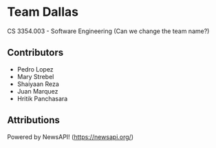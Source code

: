 # Team Dallas
CS 3354.003 - Software Engineering
(Can we change the team name?)

## Contributors
* Pedro Lopez
* Mary Strebel
* Shaiyaan Reza
* Juan Marquez
* Hritik Panchasara

## Attributions
Powered by NewsAPI! (https://newsapi.org/)
